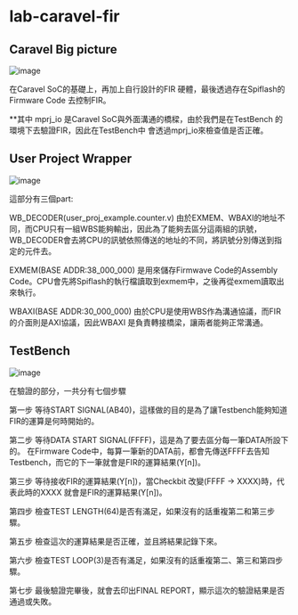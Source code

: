 # lab-caravel-fir

## Caravel Big picture
![image](https://github.com/PatriChou/lab-caravel-fir/assets/145217252/bdf87c1a-88cf-4c4c-8727-11783b0fa673)

在Caravel SoC的基礎上，再加上自行設計的FIR 硬體，最後透過存在Spiflash的 Firmware Code 去控制FIR。

**其中 mprj_io 是Caravel SoC與外面溝通的橋樑，由於我們是在TestBench 的環境下去驗證FIR，因此在TestBench中 會透過mprj_io來檢查值是否正確。 

## User Project Wrapper
![image](https://github.com/PatriChou/lab-caravel-fir/assets/145217252/b2a442e0-0816-4388-adc9-3f084636bc74)

這部分有三個part:

  WB_DECODER(user_proj_example.counter.v)
    由於EXMEM、WBAXI的地址不同，而CPU只有一組WBS能夠輸出，因此為了能夠去區分這兩組的訊號，
    WB_DECODER會去將CPU的訊號依照傳送的地址的不同，將訊號分別傳送到指定的元件去。
    
  EXMEM(BASE ADDR:38_000_000)
    是用來儲存Firmwave Code的Assembly Code。CPU會先將Spiflash的執行檔讀取到exmem中，之後再從exmem讀取出來執行。

  WBAXI(BASE ADDR:30_000_000)
    由於CPU是使用WBS作為溝通協議，而FIR 的介面則是AXI協議，因此WBAXI 是負責轉接橋梁，讓兩者能夠正常溝通。

## TestBench
  ![image](https://github.com/PatriChou/lab-caravel-fir/assets/145217252/7a3e752b-ee61-4969-a89e-287cefd12087)
    
  在驗證的部分，一共分有七個步驟

  第一步
    等待START SIGNAL(AB40)，這樣做的目的是為了讓Testbench能夠知道FIR的運算是何時開始的。

  第二步
    等待DATA START SIGNAL(FFFF)，這是為了要去區分每一筆DATA所設下的。
    在Firmware Code中，每算一筆新的DATA前，都會先傳送FFFF去告知Testbench，而它的下一筆就會是FIR的運算結果(Y[n])。

  第三步
    等待接收FIR的運算結果(Y[n])，當Checkbit 改變(FFFF -> XXXX)時，代表此時的XXXX 就會是FIR的運算結果(Y[n])。

  第四步
    檢查TEST LENGTH(64)是否有滿足，如果沒有的話重複第二和第三步驟。

  第五步
    檢查這次的運算結果是否正確，並且將結果記錄下來。

  第六步
    檢查TEST LOOP(3)是否有滿足，如果沒有的話重複第二、第三和第四步驟。
    
  第七步
    最後驗證完畢後，就會去印出FINAL REPORT，顯示這次的驗證結果是否通過或失敗。

    
